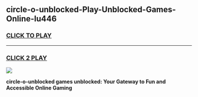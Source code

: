 
## circle-o-unblocked-Play-Unblocked-Games-Online-lu446
<h3>
<a href="https://premium76.site?title=circle-o-unblocked&ref=25A">CLICK TO PLAY</a></h3>
<hr>

<h3>
<a href="https://premium76.site?title=circle-o-unblocked&ref=25A">CLICK 2 PLAY</a>
  
</h3>

<a href="https://premium76.site?title=circle-o-unblocked&ref=25A"><img src="https://clearcache.store/games.png"></a>


**circle-o-unblocked games unblocked: Your Gateway to Fun and Accessible Online Gaming**
